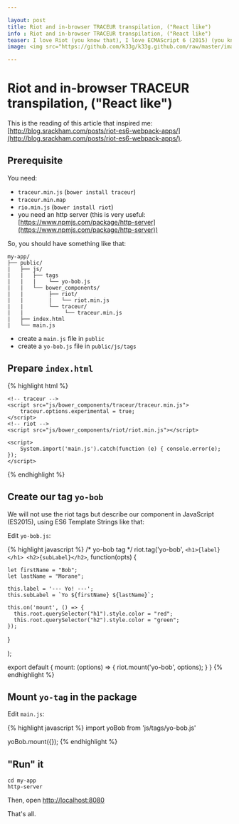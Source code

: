 ```yaml
---

layout: post
title: Riot and in-browser TRACEUR transpilation, ("React like")
info : Riot and in-browser TRACEUR transpilation, ("React like")
teaser: I love Riot (you know that), I love ECMAScript 6 (2015) (you know that), but I don't like "transpilation" (you know that). And I prefer to work with Traceur than Babel (to my mind, in-browser transpilation of Traceur is better). See how to do this
image: <img src="https://github.com/k33g/k33g.github.com/raw/master/images/riot240x.png" height="30%" width="30%">

---
```


# Riot and in-browser TRACEUR transpilation, ("React like")

This is the reading of this article that inspired me: [http://blog.srackham.com/posts/riot-es6-webpack-apps/](http://blog.srackham.com/posts/riot-es6-webpack-apps/).

## Prerequisite

You need:

- `traceur.min.js` (`bower install traceur`)
- `traceur.min.map`
- `rio.min.js` (`bower install riot`)
- you need an http server (this is very useful: [https://www.npmjs.com/package/http-server](https://www.npmjs.com/package/http-server))

So, you should have something like that:

    my-app/
    ├── public/ 
    |   ├── js/     
    |   |   ├── tags  
    |   |   |    └── yo-bob.js                
    |   |   └── bower_components/ 
    |   |        ├── riot/    
    |   |        |   └── riot.min.js   
    |   |        └── traceur/   
    |   |             └── traceur.min.js  
    |   ├── index.html      
    |   └── main.js
  
- create a `main.js` file in `public`
- create a `yo-bob.js` file in `public/js/tags`


## Prepare `index.html`

{% highlight html %}
<!DOCTYPE html>
<html>
<head lang="en">
    <meta charset="UTF-8">
</head>
<body>
    <!-- my very cute custom tag -->
    <yo-bob></yo-bob>

    <!-- traceur -->
    <script src="js/bower_components/traceur/traceur.min.js">
        traceur.options.experimental = true;
    </script>
    <!-- riot -->
    <script src="js/bower_components/riot/riot.min.js"></script>

    <script>
        System.import('main.js').catch(function (e) { console.error(e); });
    </script>

</body>
</html>
{% endhighlight %}

## Create our tag `yo-bob`

We will not use the riot tags but describe our component in JavaScript (ES2015), using ES6 Template Strings like that:

Edit `yo-bob.js`:

{% highlight javascript %}
/* yo-bob tag */
riot.tag('yo-bob',
  `
    <h1>{label}</h1>
    <h2>{subLabel}</h2>
  `,
  function(opts) {

    let firstName = "Bob";
    let lastName = "Morane";

    this.label = '--- Yo! ---';
    this.subLabel = `Yo ${firstName} ${lastName}`;

    this.on('mount', () => {
      this.root.querySelector("h1").style.color = "red";
      this.root.querySelector("h2").style.color = "green";
    });
  }

);

export default {
  mount: (options) => {
    riot.mount('yo-bob', options);
  }
}
{% endhighlight %}

## Mount `yo-tag` in the package

Edit `main.js`:

{% highlight javascript %}
import yoBob from 'js/tags/yo-bob.js'

yoBob.mount({});
{% endhighlight %}

## "Run" it

    cd my-app
    http-server

Then, open [http://localhost:8080](http://localhost:8080)

That's all.












